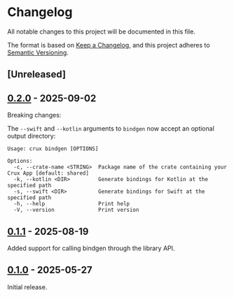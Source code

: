 # Changelog

All notable changes to this project will be documented in this file.

The format is based on [Keep a Changelog](https://keepachangelog.com/en/1.0.0/),
and this project adheres to [Semantic Versioning](https://semver.org/spec/v2.0.0.html).

## [Unreleased]

## [0.2.0](https://github.com/redbadger/crux/releases/tag/crux_cli-v0.2.0) - 2025-09-02

Breaking changes:

The `--swift` and `--kotlin` arguments to `bindgen` now accept an optional output directory:

```
Usage: crux bindgen [OPTIONS]

Options:
  -c, --crate-name <STRING>  Package name of the crate containing your Crux App [default: shared]
  -k, --kotlin <DIR>         Generate bindings for Kotlin at the specified path
  -s, --swift <DIR>          Generate bindings for Swift at the specified path
  -h, --help                 Print help
  -V, --version              Print version
```

## [0.1.1](https://github.com/redbadger/crux/releases/tag/crux_cli-v0.1.1) - 2025-08-19

Added support for calling bindgen through the library API.

## [0.1.0](https://github.com/redbadger/crux/releases/tag/crux_cli-v0.1.0) - 2025-05-27

Initial release.
